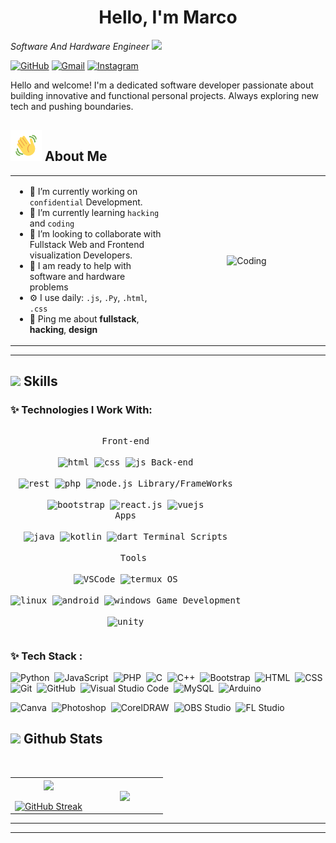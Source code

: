 

<h1 align="center">
  <span style="color: ##008000;">Hello, I'm Marco</span>
</h1>
<p><em>Software And Hardware Engineer <img src="https://media.giphy.com/media/WUlplcMpOCEmTGBtBW/giphy.gif" width="30"> 
</em></p>

[![GitHub](https://img.shields.io/badge/-Github-000?style=flat&logo=Github&logoColor=white)](https://github.com/MarcooJip)
[![Gmail](https://img.shields.io/badge/-Gmail-c14438?style=flat&logo=Gmail&logoColor=white)](mailto:userrajiv26@gmail.com)
[![Instagram](https://img.shields.io/badge/-Instagram-E4405F?style=flat&logo=Instagram&logoColor=white)](https://www.instagram.com/mraddava)

Hello and welcome! I'm a dedicated software developer passionate about building innovative and functional personal projects. Always exploring new tech and pushing boundaries.

## <img src="https://raw.githubusercontent.com/ashu-guo/ashu-guo/main/assets/wave.gif" width="50px" height="50px"></img> About Me

<table align="center">
<tr border="none">
<td width="50%" align="left">

- 🔭 I’m currently working on `confidential` Development.
- 🌱 I’m currently learning `hacking` and `coding`
- 👯 I’m looking to collaborate with Fullstack Web and Frontend visualization Developers.
- 💪 I am ready to help with software and hardware problems
- ⚙️ I use daily: `.js`, `.Py`, `.html`, `.css`
- 💬 Ping me about **fullstack**, **hacking**, **design**

</td>
<td width="50%" align="center">
  <img align="center" alt="Coding" width="450" src="https://repository-images.githubusercontent.com/588181932/e36ec678-7984-4cdd-8e4c-a3932772ff8e">
</td>
</tr>
</table>


---

## <img src="https://media2.giphy.com/media/QssGEmpkyEOhBCb7e1/giphy.gif?cid=ecf05e47a0n3gi1bfqntqmob8g9aid1oyj2wr3ds3mg700bl&rid=giphy.gif" width ="25"><b>  Skills</b>

### ✨ Technologies I Work With:

<p style="display: inline-block;" align="center">
  <kbd>
    <kbd>Front-end</kbd>
    <br>
    <br>
   <img width="30px" src="https://cdn.jsdelivr.net/gh/devicons/devicon/icons/html5/html5-original.svg" alt="html" title="HTML5"/> 
  <img width="30px" src="https://cdn.jsdelivr.net/gh/devicons/devicon/icons/css3/css3-plain-wordmark.svg" alt="css" title="CSS"/>
    <img width="30px" src="https://cdn.jsdelivr.net/gh/devicons/devicon/icons/javascript/javascript-original.svg" alt="js" title="Javascript"/> 
  </kbd>
  <kbd>
    <kbd>Back-end</kbd>
    <br>
    <br>
    <img width="30px" src="https://user-images.githubusercontent.com/25181517/192107858-fe19f043-c502-4009-8c47-476fc89718ad.png" alt="rest" title="REST API"/>
    <img width="30px" src="https://cdn.jsdelivr.net/gh/devicons/devicon/icons/php/php-original.svg" alt="php" title="PHP"/>
    <img width="30px" src="https://cdn.jsdelivr.net/gh/devicons/devicon/icons/nodejs/nodejs-original.svg" alt="node.js" title="NODE.JS"/>
  </kbd>
  <kbd>
    <kbd>Library/FrameWorks</kbd>
    <br>
    <br>
    <img width="30px" src="https://cdn.jsdelivr.net/gh/devicons/devicon/icons/bootstrap/bootstrap-original.svg" alt="bootstrap" title="BOOTSTRAP"/>
    <img width="30px" src="https://cdn.jsdelivr.net/gh/devicons/devicon/icons/react/react-original.svg" alt="react.js" title="REACT.JS"/>
    <img width="30px" src="https://cdn.jsdelivr.net/gh/devicons/devicon/icons/vuejs/vuejs-original.svg" alt="vuejs" title="VUEJS"/>
  </kbd>
  <br>
  <kbd>
    <kbd>Apps</kbd>
    <br>
    <br>
    <img width="30px" src="https://cdn.jsdelivr.net/gh/devicons/devicon/icons/java/java-original.svg" alt="java" title="JAVA"/>
    <img width="30px" src="https://cdn.jsdelivr.net/gh/devicons/devicon/icons/kotlin/kotlin-original.svg" alt="kotlin" title="KOTLIN"/>
    <img width="30px" src="https://cdn.jsdelivr.net/gh/devicons/devicon/icons/dart/dart-original.svg" alt="dart" title="DART"/>
  </kbd>
  <kbd>
    <kbd>Terminal Scripts</kbd>
    <br>
    <br>
    <img width="30px" src="https://cdn.jsdelivr.net/gh/devicons/devicon/icons/python/python-plain.svg" alt="" title=""/>
    <img width="30px" src="https://cdn.jsdelivr.net/gh/devicons/devicon/icons/bash/bash-original.svg" alt="" title=""/>
    <img width="30px" src="https://cdn.jsdelivr.net/gh/devicons/devicon/icons/ruby/ruby-original.svg" alt="" title=""/>
  </kbd>
  <kbd>
    <kbd>Tools</kbd>
    <br>
    <br>
    <img width="30px" src="https://cdn.jsdelivr.net/gh/devicons/devicon/icons/vscode/vscode-original.svg"  alt="VSCode" title="VS Code"/>
    <img width="30px" src="https://github.com/termux/termux-app/raw/master/app/src/main/res/mipmap-xxxhdpi/ic_launcher.png" alt="termux" title="Termux"/>
  </kbd>
  <kbd>
    <kbd>OS</kbd>
    <br>
    <br>
    <img width="30px" src="https://cdn.jsdelivr.net/gh/devicons/devicon/icons/linux/linux-original.svg" alt="linux" title="Linux"/>
    <img width="30px" src="https://cdn.jsdelivr.net/gh/devicons/devicon/icons/android/android-original.svg" alt="android" title="Android"/>
    <img width="30px" src="https://cdn.jsdelivr.net/gh/devicons/devicon/icons/windows8/windows8-original.svg" alt="windows" title="Windows"/>
  </kbd>
   <kbd>
      <kbd>Game Development</kbd>
      <br>
      <br>
      <img width="30px" src="https://cdn.jsdelivr.net/gh/devicons/devicon/icons/unity/unity-original.svg" alt="unity" title="Unity Engine"/>
    </kbd>
</p>


### ✨ Tech Stack :

![Python](https://img.shields.io/badge/-Python-05122A?style=flat&logo=python)&nbsp;
![JavaScript](https://img.shields.io/badge/-JavaScript-05122A?style=flat&logo=javascript)&nbsp;
![PHP](https://img.shields.io/badge/-PHP-05122A?style=flat&logo=php&logoColor=777BB4)&nbsp;
![C](https://img.shields.io/badge/-C-05122A?style=flat&logo=C&logoColor=A8B9CC)&nbsp;
![C++](https://img.shields.io/badge/-C++-05122A?style=flat&logo=C%2B%2B&logoColor=00599C)&nbsp;
![Bootstrap](https://img.shields.io/badge/-Bootstrap-05122A?style=flat&logo=bootstrap&logoColor=563D7C)&nbsp;
![HTML](https://img.shields.io/badge/-HTML-05122A?style=flat&logo=HTML5)&nbsp;
![CSS](https://img.shields.io/badge/-CSS-05122A?style=flat&logo=CSS3&logoColor=1572B6)&nbsp;
![Git](https://img.shields.io/badge/-Git-05122A?style=flat&logo=git)&nbsp;
![GitHub](https://img.shields.io/badge/-GitHub-05122A?style=flat&logo=github)&nbsp;
![Visual Studio Code](https://img.shields.io/badge/-Visual%20Studio%20Code-05122A?style=flat&logo=visual-studio-code&logoColor=007ACC)&nbsp;
![MySQL](https://img.shields.io/badge/-MySQL-05122A?style=flat&logo=mysql&logoColor=4479A1)&nbsp;
![Arduino](https://img.shields.io/badge/-Arduino-05122A?style=flat&logo=arduino&logoColor=00979D)&nbsp;

![Canva](https://img.shields.io/badge/-Canva-00C4CC?style=flat&logo=canva&logoColor=white)&nbsp;
![Photoshop](https://img.shields.io/badge/-Photoshop-31A8FF?style=flat&logo=adobephotoshop&logoColor=white)&nbsp;
![CorelDRAW](https://img.shields.io/badge/-CorelDRAW-00962B?style=flat&logo=coreldraw&logoColor=white)&nbsp;
![OBS Studio](https://img.shields.io/badge/-OBS_Studio-302E31?style=flat&logo=obsstudio&logoColor=white)&nbsp;
![FL Studio](https://img.shields.io/badge/-FL_Studio-E4405F?style=flat&logo=flstudio&logoColor=white)&nbsp;


## <img src="https://media.giphy.com/media/iY8CRBdQXODJSCERIr/giphy.gif" width="35"><b> Github Stats </b>
<br>

<!--- stats (start) -->
<table align="center">
<tr border="none">
<td width="50%" align="center">
  <img  align="center"  src="https://github-readme-stats.vercel.app/api?username=MarcooJip&theme=radical&show_icons=true&count_private=true&title_color=7A7ADB&icon_color=2234AE&text_color=D3D3D3&bg_color=0,000000,130F40" />
  <br></br>
  <a href="https://git.io/streak-stats"><img src="https://github-readme-streak-stats.herokuapp.com?user=MarcooJip&theme=transparent&background=45%2C000000%2C130F40&border=7A7ADB&fire=7A7ADB&currStreakNum=D3D3D3&sideLabels=D3D3D3&stroke=D3D3D3&sideNums=D3D3D3&ring=2234AE&currStreakLabel=D3D3D3&dates=D3D3D3&excludeDaysLabel=D3D3D3" alt="GitHub Streak" /></a>
</td>

<td width="50%" align="center">
  <img  align="center"  src="https://github-readme-stats.anuraghazra1.vercel.app/api/top-langs/?username=MarcooJip&theme=radical&hide_border=false&no-bg=true&no-frame=true&langs_count=10&title_color=7A7ADB&icon_color=2234AE&text_color=D3D3D3&bg_color=0,000000,130F40"/>
  </td>
</tr>
</table>
<!--- stats (end) -->
</p>        

---


---
